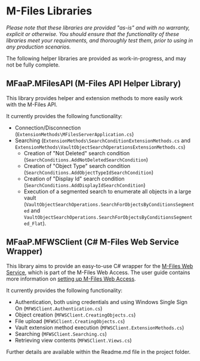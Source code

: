 # M-Files Libraries

*Please note that these libraries are provided "as-is" and with no warranty, explicit or otherwise.  You should ensure that the functionality of these libraries meet your requirements, and thoroughly test them, prior to using in any production scenarios.*

The following helper libraries are provided as work-in-progress, and may not be fully complete.

## MFaaP.MFilesAPI (M-Files API Helper Library)

This library provides helper and extension methods to more easily work with the M-Files API.

It currently provides the following functionality:

* Connection/Disconnection (`ExtensionMethods\MFilesServerApplication.cs`)
* Searching (`ExtensionMethods\SearchConditionExtensionMethods.cs` and `ExtensionMethods\VaultObjectSearchOperationsExtensionMethods.cs`)
  * Creation of "Not Deleted" search condition (`SearchConditions.AddNotDeletedSearchCondition`)
  * Creation of "Object Type" search condition (`SearchConditions.AddObjectTypeIdSearchCondition`)
  * Creation of "Display Id" search condition (`SearchConditions.AddDisplayIdSearchCondition`)
  * Execution of a segmented search to enumerate all objects in a large vault (`VaultObjectSearchOperations.SearchForObjectsByConditionsSegmented` and `VaultObjectSearchOperations.SearchForObjectsByConditionsSegmented_Flat`).

## MFaaP.MFWSClient (C# M-Files Web Service Wrapper)

This library aims to provide an easy-to-use C# wrapper for the [M-Files Web Service](http://www.m-files.com/MFWS/), which is part of the M-Files Web Access.  The user guide contains more information on [setting up M-Files Web Access](http://www.m-files.com/user-guide/latest/eng/#Configure_M-Files_Web_Access.html).

It currently provides the following functionality:

* Authentication, both using credentials and using Windows Single Sign On (`MFWSClient.Authentication.cs`)
* Object creation (`MFWSClient.CreatingObjects.cs`)
* File upload (`MFWSClient.CreatingObjects.cs`)
* Vault extension method execution (`MFWSClient.ExtensionMethods.cs`)
* Searching (`MFWSClient.Searching.cs`)
* Retrieving view contents (`MFWSClient.Views.cs`)

Further details are available within the Readme.md file in the project folder.